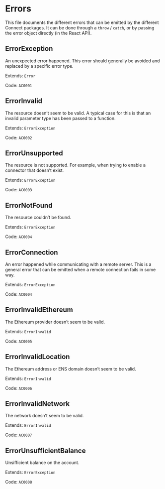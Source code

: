 # Errors

This file documents the different errors that can be emitted by the different Connect packages. It can be done through a `throw` / `catch`, or by passing the error object directly (in the React API).

## ErrorException

An unexpected error happened. This error should generally be avoided and replaced by a specific error type.

Extends: `Error`

Code: `AC0001`

## ErrorInvalid

The resource doesn’t seem to be valid. A typical case for this is that an invalid parameter type has been passed to a function.

Extends: `ErrorException`

Code: `AC0002`

## ErrorUnsupported

The resource is not supported. For example, when trying to enable a connector that doesn’t exist.

Extends: `ErrorException`

Code: `AC0003`

## ErrorNotFound

The resource couldn’t be found.

Extends: `ErrorException`

Code: `AC0004`

## ErrorConnection

An error happened while communicating with a remote server. This is a general error that can be emitted when a remote connection fails in some way.

Extends: `ErrorException`

Code: `AC0004`

## ErrorInvalidEthereum

The Ethereum provider doesn’t seem to be valid.

Extends: `ErrorInvalid`

Code: `AC0005`

## ErrorInvalidLocation

The Ethereum address or ENS domain doesn’t seem to be valid.

Extends: `ErrorInvalid`

Code: `AC0006`

## ErrorInvalidNetwork

The network doesn’t seem to be valid.

Extends: `ErrorInvalid`

Code: `AC0007`

## ErrorUnsufficientBalance

Unsifficient balance on the account.

Extends: `ErrorException`

Code: `AC0008`
